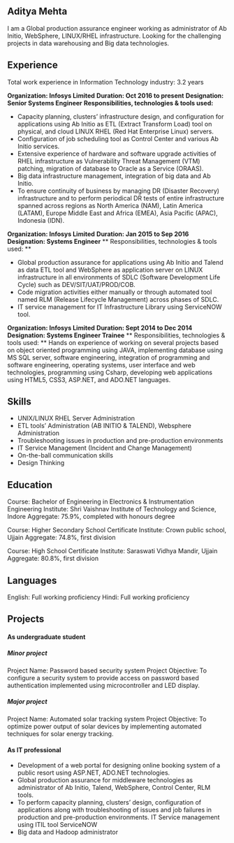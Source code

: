 ## Aditya Mehta

I am a Global production assurance engineer working as administrator of Ab Initio, WebSphere, LINUX/RHEL infrastructure. Looking for the challenging projects in data warehousing and Big data technologies.

## Experience

Total work experience in Information Technology industry: 3.2 years

**Organization: Infosys Limited**
**Duration: Oct 2016 to present**
**Designation: Senior Systems Engineer**
**Responsibilities, technologies & tools used:**
* Capacity planning, clusters’ infrastructure design, and configuration for applications using Ab Initio as ETL (Extract Transform Load) tool on physical, and cloud LINUX RHEL (Red Hat Enterprise Linux) servers.<br />
* Configuration of job scheduling tool as Control Center and various Ab Initio services.<br />
* Extensive experience of hardware and software upgrade activities of RHEL infrastructure as Vulnerability Threat Management (VTM) patching, migration of database to Oracle as a Service (ORAAS).<br />
* Big data infrastructure management, integration of big data and Ab Initio.<br />
* To ensure continuity of business by managing DR (Disaster Recovery) infrastructure and to perform periodical DR tests of entire infrastructure spanned across regions as North America (NAM), Latin America (LATAM), Europe Middle East and Africa (EMEA), Asia Pacific (APAC), Indonesia (IDN). <br />

**Organization: Infosys Limited** 
**Duration: Jan 2015 to Sep 2016**
**Designation: Systems Engineer**
** Responsibilities, technologies & tools used: **
* Global production assurance for applications using Ab Initio and Talend as data ETL tool and WebSphere as application server on LINUX infrastructure in all environments of SDLC (Software Development Life Cycle) such as DEV/SIT/UAT/PROD/COB.<br />
* Code migration activities either manually or through automated tool named RLM (Release Lifecycle Management) across phases of SDLC.<br />
* IT service management for IT Infrastructure Library using ServiceNOW tool. <br />

**Organization: Infosys Limited** 
**Duration: Sept 2014 to Dec 2014**
**Designation: Systems Engineer Trainee**
** Responsibilities, technologies & tools used: **
Hands on experience of working on several projects based on object oriented programming using JAVA, implementing database using MS SQL server, software engineering, integration of programming and software engineering, operating systems, user interface and web technologies, programming using Csharp, developing web applications using HTML5, CSS3, ASP.NET, and ADO.NET languages.


## Skills

* UNIX/LINUX RHEL Server Administration<br />
* ETL tools’ Administration (AB INITIO & TALEND), Websphere Administration  <br />
* Troubleshooting issues in production and pre-production environments<br />
* IT Service Management (Incident and Change Management)<br />
* On-the-ball communication skills<br />
* Design Thinking<br />

## Education

Course: Bachelor of Engineering in Electronics & Instrumentation Engineering
Institute: Shri Vaishnav Institute of Technology and Science, Indore
Aggregate: 75.9%, completed with honours degree

Course: Higher Secondary School Certificate
Institute: Crown public school, Ujjain
Aggregate: 74.8%, first division  

Course: High School Certificate
Institute: Saraswati Vidhya Mandir, Ujjain
Aggregate: 80.8%, first division

## Languages
English: Full working proficiency
Hindi: Full working proficiency

## Projects
#### As undergraduate student
##### Minor project 
Project Name: Password based security system
Project Objective: To configure a security system to provide access on password based authentication implemented using microcontroller and LED display.

##### Major project 
Project Name: Automated solar tracking system
Project Objective: To optimize power output of solar devices by implementing automated techniques for solar energy tracking.

#### As IT professional
* Development of a web portal for designing online booking system of a public resort using ASP.NET, ADO.NET technologies.
* Global production assurance for middleware technologies as administrator of Ab Initio, Talend, WebSphere, Control Center, RLM tools.
* To perform capacity planning, clusters’ design, configuration of applications along with troubleshooting of issues and job failures in production and pre-production environments. IT Service management using ITIL tool ServiceNOW
* Big data and Hadoop administrator


